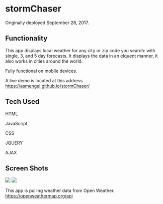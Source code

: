# stormChaser

Originally deployed September 28, 2017.


## Functionality 

This app displays local weather for any city or zip code you search: with single, 3, and 5 day forecasts. 
It displays the data in an elquent manner, it also works in cities around the world. 

Fully functional on mobile devices. 

A live demo is located at this address https://asmengel.github.io/stormChaser/



## Tech Used
HTML

JavaScript

CSS

JQUERY

AJAX

## Screen Shots

<img src="./images/sC-home.png">
<img src="./images/sC-results.png">

This app is pulling weather data from Open Weather.  https://openweathermap.org/api
